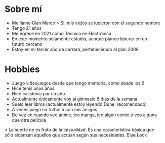 # Sobre mí

- Me llamo Gian Marco  > Sí, mis viejos se lucieron con el segundo nombre
- Tengo 21 años
- Me egrese en 2021 como Técnico en Electrónica
- En este momento solamente estudio, aunque planeo laburar en un futuro cercano
- Estoy en mi tercer año de carrera, perteneciendo al plan 2008

# Hobbies

- Juego videojuegos desde que tengo memoria, como desde los 6
- Hice tenis unos años
- Hice calistenia por un año
- Actualmente únicamente voy al gimnasio 6 días de la semana
- Suelo leer libros (actualmente estoy leyendo Dune, recomendado)
- A veces juego un futbol 5 con mis amigos
- De vez en cuando veo anime, leo manga, leo algún comic o veo alguna que otra película


< La suerte no es fruto de la casualidad. Es una característica básica que sólo alcanzan aquellos que actúan según sus necesidades.  Blue Lock





